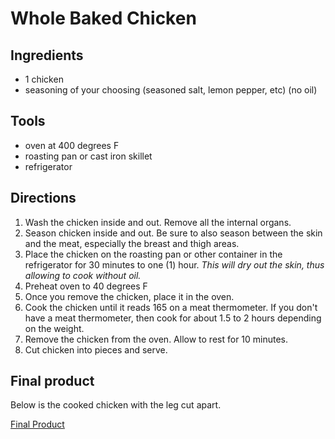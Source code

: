 # Whole Baked Chicken

## Ingredients
* 1 chicken
* seasoning of your choosing (seasoned salt, lemon pepper, etc) (no oil)

## Tools 
* oven at 400 degrees F
* roasting pan or cast iron skillet 
* refrigerator

## Directions
1. Wash the chicken inside and out. Remove all the internal organs.
2. Season chicken inside and out. Be sure to also season between 
the skin and the meat, especially the breast and thigh areas.
3. Place the chicken on the roasting pan or other container in the 
refrigerator for 30 minutes to one (1) hour. *This will dry out the
skin, thus allowing to cook without oil.*
4. Preheat oven to 40 degrees F
5. Once you remove the chicken, place it in the oven. 
6. Cook the chicken until it reads 165 on a meat thermometer.
If you don't have a meat thermometer, then cook for about 1.5 to 2
hours depending on the weight. 
7. Remove the chicken from the oven. Allow to rest for 10 minutes.
8. Cut chicken into pieces and serve.

## Final product
Below is the cooked chicken with the leg cut apart.

[Final Product](https://www.instagram.com/p/Bi5u3UBAyJU/?taken-by=almostengr)

